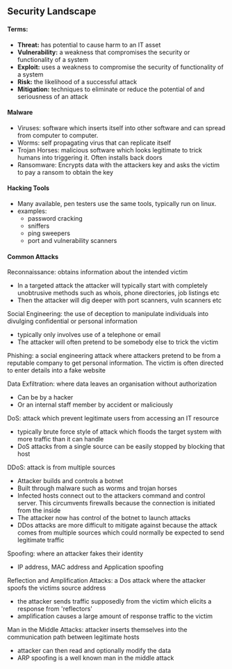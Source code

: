 ## Security Landscape

#### Terms:
- **Threat:** has potential to cause harm to an IT asset
- **Vulnerability:** a weakness that compromises the security or functionality of a system 
- **Exploit:** uses a weakness to compromise the security of functionality of a system 
- **Risk:** the likelihood of a successful attack
- **Mitigation:** techniques to eliminate or reduce the potential of and seriousness of an attack 

#### Malware

* Viruses: software which inserts itself into other software and can spread from computer to computer.
* Worms: self propagating virus that can replicate itself 
* Trojan Horses: malicious software which looks legitimate to trick humans into triggering it. Often installs back doors 
* Ransomware: Encrypts data with the attackers key and asks the victim to pay a ransom to obtain the key 

#### Hacking Tools

- Many available, pen testers use the same tools, typically run on linux.
- examples:
    * password cracking
    * sniffers
    * ping sweepers
    * port and vulnerability scanners


#### Common Attacks 

Reconnaissance: obtains information about the intended victim
- In a targeted attack the attacker will typically start with completely unobtrusive methods such as whois, phone directories, job listings etc
- Then the attacker will dig deeper with port scanners, vuln scanners etc 

Social Engineering: the use of deception to manipulate individuals into divulging confidential or personal information 
- typically only involves use of a telephone or email
- The attacker will often pretend to be somebody else to trick the victim 

Phishing: a social engineering attack where attackers pretend to be from a reputable company to get personal information. The victim is often directed to enter details into a fake website 

Data Exfiltration: where data leaves an organisation without authorization 
- Can be by a hacker
- Or an internal staff member by accident or maliciously 

DoS: attack which prevent legitimate users from accessing an IT resource
- typically brute force style of attack which floods the target system with more traffic than it can handle 
- DoS attacks from a single source can be easily stopped by blocking that host 

DDoS: attack is from multiple sources
- Attacker builds and controls a botnet
- Built through malware such as worms and trojan horses
- Infected hosts connect out to the attackers command and control server. This circumvents firewalls because the connection is initiated from the inside
- The attacker now has control of the botnet to launch attacks 
- DDos attacks are more difficult to mitigate against because the attack comes from multiple sources which could normally be expected to send legitimate traffic 

Spoofing: where an attacker fakes their identity
* IP address, MAC address and Application spoofing

Reflection and Amplification Attacks: a Dos attack where the attacker spoofs the victims source address
- the attacker sends traffic supposedly from the victim which elicits a response from 'reflectors'
- amplification causes a large amount of response traffic to the victim 

Man in the Middle Attacks: attacker inserts themselves into the communication path between legitimate hosts 
- attacker can then read and optionally modify the data 
- ARP spoofing is a well known man in the middle attack 

